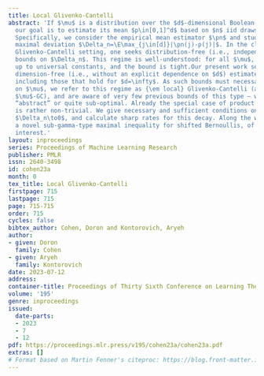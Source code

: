 ```yaml
---
title: Local Glivenko-Cantelli
abstract: 'If $\mu$ is a distribution over the $d$-dimensional Boolean cube $\set{0,1}^d$,
  our goal is to estimate its mean $p\in[0,1]^d$ based on $n$ iid draws from $\mu$.
  Specifically, we consider the empirical mean estimator $\pn$ and study the expected
  maximal deviation $\Delta_n=\E\max_{j\in[d]}|\pn(j)-p(j)|$. In the classical Universal
  Glivenko-Cantelli setting, one seeks distribution-free (i.e., independent of $\mu$)
  bounds on $\Delta_n$. This regime is well-understood: for all $\mu$, we have $\Delta_n\lesssim\sqrt{\log(d)/n}$
  up to universal constants, and the bound is tight.Our present work seeks to establish
  dimension-free (i.e., without an explicit dependence on $d$) estimates on $\Delta_n$,
  including those that hold for $d=\infty$. As such bounds must necessarily depend
  on $\mu$, we refer to this regime as {\em local} Glivenko-Cantelli (also known as
  $\mu$-GC), and are aware of very few previous bounds of this type — which are either
  “abstract” or quite sub-optimal. Already the special case of product measures $\mu$
  is rather non-trivial. We give necessary and sufficient conditions on $\mu$ for
  $\Delta_n\to0$, and calculate sharp rates for this decay. Along the way, we discover
  a novel sub-gamma-type maximal inequality for shifted Bernoullis, of independent
  interest.'
layout: inproceedings
series: Proceedings of Machine Learning Research
publisher: PMLR
issn: 2640-3498
id: cohen23a
month: 0
tex_title: Local Glivenko-Cantelli
firstpage: 715
lastpage: 715
page: 715-715
order: 715
cycles: false
bibtex_author: Cohen, Doron and Kontorovich, Aryeh
author:
- given: Doron
  family: Cohen
- given: Aryeh
  family: Kontorovich
date: 2023-07-12
address: 
container-title: Proceedings of Thirty Sixth Conference on Learning Theory
volume: '195'
genre: inproceedings
issued:
  date-parts:
  - 2023
  - 7
  - 12
pdf: https://proceedings.mlr.press/v195/cohen23a/cohen23a.pdf
extras: []
# Format based on Martin Fenner's citeproc: https://blog.front-matter.io/posts/citeproc-yaml-for-bibliographies/
---
```

